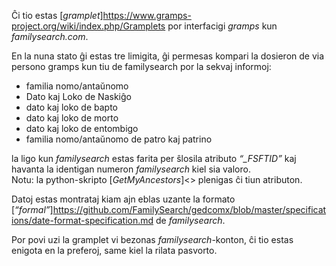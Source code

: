 
Ĉi tio estas [_gramplet_]<https://www.gramps-project.org/wiki/index.php/Gramplets> por interfacigi _gramps_ kun _familysearch.com_.

En la nuna stato ĝi estas tre limigita, ĝi permesas kompari la dosieron de via persono gramps kun tiu de familysearch por la sekvaj informoj:  
* familia nomo/antaŭnomo
* Dato kaj Loko de Naskiĝo
* dato kaj loko de bapto
* dato kaj loko de morto
* dato kaj loko de entombigo
* familia nomo/antaŭnomo de patro kaj patrino

la ligo kun _familysearch_ estas farita per ŝlosila atributo _“\_FSFTID”_ kaj havanta la identigan numeron _familysearch_ kiel sia valoro.  
Notu: la python-skripto [_GetMyAncestors_]<> plenigas ĉi tiun atributon.

Datoj estas montrataj kiam ajn eblas uzante la formato [_“formal”_]<https://github.com/FamilySearch/gedcomx/blob/master/specifications/date-format-specification.md> de _familysearch_.

Por povi uzi la gramplet vi bezonas _familysearch_-konton, ĉi tio estas enigota en la preferoj, same kiel la rilata pasvorto.
